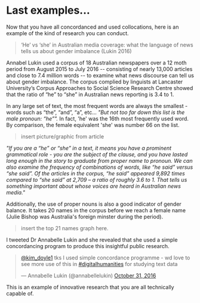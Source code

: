 # Last examples...
Now that you have all concordanced and used collocations, here is an example of the kind of research you can conduct.

> ‘He’ vs ‘she’ in Australian media coverage: what the language of news tells us about gender imbalance (Lukin 2016)

Annabel Lukin used a corpus of 18 Australian newspapers over a 12 moth period from August 2015 to July 2016 -- consisting of nearly 13,000 articles and close to 7.4 million words -- to examine what news discourse can tell us about gender imbalance. The corpus complied by linguists at Lancaster University’s Corpus Approaches to Social Science Research Centre showed that the ratio of “he” to “she” in Australian news reporting is 3.4 to 1.

In any large set of text, the most frequent words are always the smallest - words such as “the”, “and”, “a”, etc... *"But not too far down this list is the male pronoun: “he”".* In fact, 'he' was the 16th most frequently used word. By comparison, the female equivalent 'she' was number 66 on the list.

> insert picture/graphic from article

*"If you are a “he” or “she” in a text, it means you have a prominent grammatical role - you are the subject of the clause, and you have lasted long enough in the story to graduate from proper name to pronoun.
We can also examine the frequency of combinations of words, like “he said” versus “she said”. Of the articles in the corpus, “he said” appeared 9,892 times compared to “she said” at 2,709 – a ratio of roughly 3.6 to 1. That tells us something important about whose voices are heard in Australian news media."*

Additionally, the use of proper nouns is also a good indicator of gender balance. It takes 20 names in the corpus before we reach a female name (Julie Bishop was Australia's foreign minster during the period).


> insert the top 21 names graph here.

I tweeted Dr Annabelle Lukin and she revealed that she used a simple concordancing program to produce this insightful public research.  

<blockquote class="twitter-tweet" data-lang="en"><p lang="en" dir="ltr"><a href="https://twitter.com/kim_doyle1">@kim_doyle1</a> tks I used simple concordance programme - wd love to see more use of this in <a href="https://twitter.com/hashtag/digitalhumanities?src=hash">#digitalhumanities</a> for studying text data</p>&mdash; Annabelle Lukin (@annabellelukin) <a href="https://twitter.com/annabellelukin/status/792952485816049664">October 31, 2016</a></blockquote>
<script async src="//platform.twitter.com/widgets.js" charset="utf-8"></script>

This is an example of innovative research that you are all technically capable of. 